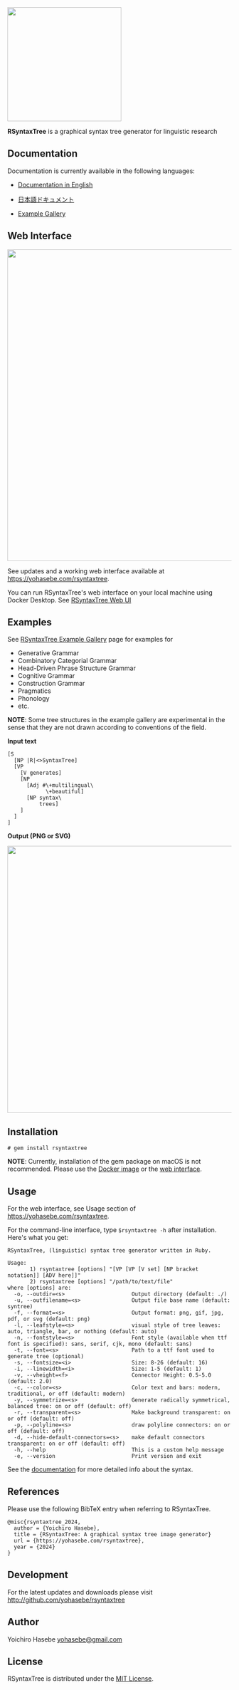 <img src='https://github.com/yohasebe/rsyntaxtree/blob/master/img/rsyntaxtree.png?raw=true' style='width: 256px;' />

**RSyntaxTree** is a graphical syntax tree generator for linguistic research 

## Documentation

Documentation is currently available in the following languages:

- [Documentation in English](https://yohasebe.github.io/rsyntaxtree/documentation)
- [日本語ドキュメント](https://yohasebe.github.io/rsyntaxtree/documentation_ja)

- [Example Gallery](https://yohasebe.github.io/rsyntaxtree/examples)
## Web Interface

<img src='https://github.com/yohasebe/rsyntaxtree/blob/master/img/rsyntaxtree-web-screenshot.png?raw=true' width='700px'/>

See updates and a working web interface available at <https://yohasebe.com/rsyntaxtree>.

You can run RSyntaxTree's web interface on your local machine using Docker Desktop. See [RSyntaxTree Web UI](https://github.com/yohasebe/rsyntaxtree_web)

## Examples

See [RSyntaxTree Example Gallery](https://yohasebe.github.io/rsyntaxtree/examples) page for examples for

- Generative Grammar
- Combinatory Categorial Grammar
- Head-Driven Phrase Structure Grammar
- Cognitive Grammar
- Construction Grammar
- Pragmatics
- Phonology
- etc.

**NOTE**: Some tree structures in the example gallery are experimental in the sense that they are not drawn according to conventions of the field.

**Input text**

```text
[S
  [NP |R|<>SyntaxTree]
  [VP
    [V generates]
    [NP
      [Adj #\+multilingual\
            \+beautiful]
      [NP syntax\
          trees]
    ]
  ]
]
```

**Output (PNG or SVG)**

<img src='https://github.com/yohasebe/rsyntaxtree/blob/master/img/sample.png?raw=true' width='600' />

## Installation

`# gem install rsyntaxtree`

**NOTE**: Currently, installation of the gem package on macOS is not recommended. Please use the [Docker image](https://hub.docker.com/r/yohasebe/rsyntaxtree) or the [web interface](https://yohasebe.com/rsyntaxtree).

## Usage

For the web interface, see Usage section of <https://yohasebe.com/rsyntaxtree>.

For the command-line interface, type `$rsyntaxtree -h` after installation. Here's what you get:

```text
RSyntaxTree, (linguistic) syntax tree generator written in Ruby.

Usage:
       1) rsyntaxtree [options] "[VP [VP [V set] [NP bracket notation]] [ADV here]]"
       2) rsyntaxtree [options] "/path/to/text/file"
where [options] are:
  -o, --outdir=<s>                     Output directory (default: ./)
  -u, --outfilename=<s>                Output file base name (default: syntree)
  -f, --format=<s>                     Output format: png, gif, jpg, pdf, or svg (default: png)
  -l, --leafstyle=<s>                  visual style of tree leaves: auto, triangle, bar, or nothing (default: auto)
  -n, --fontstyle=<s>                  Font style (available when ttf font is specified): sans, serif, cjk, mono (default: sans)
  -t, --font=<s>                       Path to a ttf font used to generate tree (optional)
  -s, --fontsize=<i>                   Size: 8-26 (default: 16)
  -i, --linewidth=<i>                  Size: 1-5 (default: 1)
  -v, --vheight=<f>                    Connector Height: 0.5-5.0 (default: 2.0)
  -c, --color=<s>                      Color text and bars: modern, traditional, or off (default: modern)
  -y, --symmetrize=<s>                 Generate radically symmetrical, balanced tree: on or off (default: off)
  -r, --transparent=<s>                Make background transparent: on or off (default: off)
  -p, --polyline=<s>                   draw polyline connectors: on or off (default: off)
  -d, --hide-default-connectors=<s>    make default connectors transparent: on or off (default: off)
  -h, --help                           This is a custom help message
  -e, --version                        Print version and exit
```

See the [documentation](https://yohasebe.github.io/rsyntaxtree/documentation) for more detailed info about the syntax.

## References

Please use the following BibTeX entry when referring to RSyntaxTree.

```
@misc{rsyntaxtree_2024,
  author = {Yoichiro Hasebe},
  title = {RSyntaxTree: A graphical syntax tree image generator}
  url = {https://yohasebe.com/rsyntaxtree},
  year = {2024}
}
```

## Development

For the latest updates and downloads please visit <http://github.com/yohasebe/rsyntaxtree>

## Author

Yoichiro Hasebe <yohasebe@gmail.com>

## License

RSyntaxTree is distributed under the [MIT License](http://www.opensource.org/licenses/mit-license.php).


